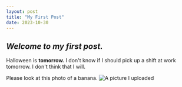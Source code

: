 ```yaml
---
layout: post
title: "My First Post"
date: 2023-10-30
---
```


## *Welcome to my first post.*

Halloween is **tomorrow.** I don't know if I should pick up a shift at work tomorrow. I don't think that I will.

Please look at this photo of a banana.
![A picture I uploaded](/blogdemo/Banana-Single.jpg)
